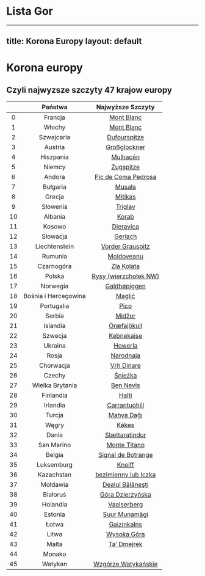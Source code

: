 
Lista Gor
=========
---
title: Korona Europy 
layout: default
---
# Korona europy

## Czyli najwyzsze szczyty 47 krajow europy

||Państwa|Najwyższe Szczyty|
| :---: | :---: | :---: |
|0|Francja|[Mont Blanc](https://pancake5000.github.io/listagor/site0.md)|
|1|Włochy|[Mont Blanc](https://pancake5000.github.io/listagor/site1.md)|
|2|Szwajcaria|[Dufourspitze](https://pancake5000.github.io/listagor/site2.md)|
|3|Austria|[Großglockner](https://pancake5000.github.io/listagor/site3.md)|
|4|Hiszpania|[Mulhacén](https://pancake5000.github.io/listagor/site4.md)|
|5|Niemcy|[Zugspitze](https://pancake5000.github.io/listagor/site5.md)|
|6|Andora|[Pic de Coma Pedrosa](https://pancake5000.github.io/listagor/site6.md)|
|7|Bułgaria|[Musała](https://pancake5000.github.io/listagor/site7.md)|
|8|Grecja|[Mitikas](https://pancake5000.github.io/listagor/site8.md)|
|9|Słowenia|[Triglav](https://pancake5000.github.io/listagor/site9.md)|
|10|Albania|[Korab](https://pancake5000.github.io/listagor/site10.md)|
|11|Kosowo|[Djeravica](https://pancake5000.github.io/listagor/site11.md)|
|12|Słowacja|[Gerlach](https://pancake5000.github.io/listagor/site12.md)|
|13|Liechtenstein|[Vorder Grauspitz](https://pancake5000.github.io/listagor/site13.md)|
|14|Rumunia|[Moldoveanu](https://pancake5000.github.io/listagor/site14.md)|
|15|Czarnogóra|[Zla Kolata](https://pancake5000.github.io/listagor/site15.md)|
|16|Polska|[Rysy (wierzchołek NW)](https://pancake5000.github.io/listagor/site16.md)|
|17|Norwegia|[Galdhøpiggen](https://pancake5000.github.io/listagor/site17.md)|
|18|Bośnia i Hercegowina|[Maglić](https://pancake5000.github.io/listagor/site18.md)|
|19|Portugalia|[Pico](https://pancake5000.github.io/listagor/site19.md)|
|20|Serbia|[Midžor](https://pancake5000.github.io/listagor/site20.md)|
|21|Islandia|[Öræfajökull](https://pancake5000.github.io/listagor/site21.md)|
|22|Szwecja|[Kebnekaise](https://pancake5000.github.io/listagor/site22.md)|
|23|Ukraina|[Howerla](https://pancake5000.github.io/listagor/site23.md)|
|24|Rosja|[Narodnaja](https://pancake5000.github.io/listagor/site24.md)|
|25|Chorwacja|[Vrh Dinare](https://pancake5000.github.io/listagor/site25.md)|
|26|Czechy|[Śnieżka](https://pancake5000.github.io/listagor/site26.md)|
|27|Wielka Brytania|[Ben Nevis](https://pancake5000.github.io/listagor/site27.md)|
|28|Finlandia|[Halti](https://pancake5000.github.io/listagor/site28.md)|
|29|Irlandia|[Carrantuohill](https://pancake5000.github.io/listagor/site29.md)|
|30|Turcja|[Mahya Dağı](https://pancake5000.github.io/listagor/site30.md)|
|31|Węgry|[Kékes](https://pancake5000.github.io/listagor/site31.md)|
|32|Dania|[Slættaratindur](https://pancake5000.github.io/listagor/site32.md)|
|33|San Marino|[Monte Titano](https://pancake5000.github.io/listagor/site33.md)|
|34|Belgia|[Signal de Botrange](https://pancake5000.github.io/listagor/site34.md)|
|35|Luksemburg|[Kneiff](https://pancake5000.github.io/listagor/site35.md)|
|36|Kazachstan|[bezimienny lub Iczka](https://pancake5000.github.io/listagor/site36.md)|
|37|Mołdawia|[Dealul Bălăneşti](https://pancake5000.github.io/listagor/site37.md)|
|38|Białoruś|[Góra Dzierżyńska](https://pancake5000.github.io/listagor/site38.md)|
|39|Holandia|[Vaalserberg](https://pancake5000.github.io/listagor/site39.md)|
|40|Estonia|[Suur Munamägi](https://pancake5000.github.io/listagor/site40.md)|
|41|Łotwa|[Gaiziņkalns](https://pancake5000.github.io/listagor/site41.md)|
|42|Litwa|[Wysoka Góra](https://pancake5000.github.io/listagor/site42.md)|
|43|Malta|[Ta’ Dmejrek](https://pancake5000.github.io/listagor/site43.md)|
|44|Monako|[](https://pancake5000.github.io/listagor/site44.md)|
|45|Watykan|[Wzgórze Watykańskie](https://pancake5000.github.io/listagor/site45.md)|
